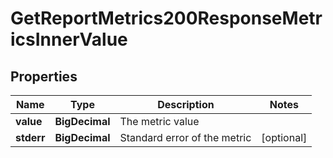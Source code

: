 

# GetReportMetrics200ResponseMetricsInnerValue


## Properties

| Name | Type | Description | Notes |
|------------ | ------------- | ------------- | -------------|
|**value** | **BigDecimal** | The metric value |  |
|**stderr** | **BigDecimal** | Standard error of the metric |  [optional] |



